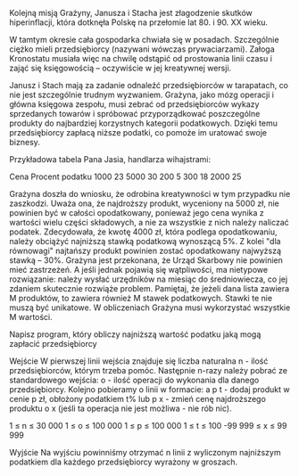 Kolejną misją Grażyny, Janusza i Stacha jest złagodzenie skutków hiperinflacji, która dotknęła Polskę na przełomie lat 80. i 90. XX wieku.

W tamtym okresie cała gospodarka chwiała się w posadach. Szczególnie ciężko mieli przedsiębiorcy (nazywani wówczas prywaciarzami). Załoga Kronostatu musiała więc na chwilę odstąpić od prostowania linii czasu i zająć się księgowością – oczywiście w jej kreatywnej wersji.

Janusz i Stach mają za zadanie odnaleźć przedsiębiorców w tarapatach, co nie jest szczególnie trudnym wyzwaniem. Grażyna, jako mózg operacji i główna księgowa zespołu, musi zebrać od przedsiębiorców wykazy sprzedanych towarów i spróbować przyporządkować poszczególne produkty do najbardziej korzystnych kategorii podatkowych. Dzięki temu przedsiębiorcy zapłacą niższe podatki, co pomoże im uratować swoje biznesy.

Przykładowa tabela Pana Jasia, handlarza wihajstrami:

Cena	Procent podatku
1000	23
5000	30
200	5
300	18
2000	25

Grażyna doszła do wniosku, że odrobina kreatywności w tym przypadku nie zaszkodzi. Uważa ona, że najdroższy produkt, wyceniony na 5000 zł, nie powinien być w całości opodatkowany, ponieważ jego cena wynika z wartości wielu części składowych, a nie za wszystkie z nich należy naliczać podatek. Zdecydowała, że kwotę 4000 zł, która podlega opodatkowaniu, należy obciążyć najniższą stawką podatkową wynoszącą 5%. Z kolei "dla równowagi" najtańszy produkt powinien zostać opodatkowany najwyższą stawką – 30%. Grażyna jest przekonana, że Urząd Skarbowy nie powinien mieć zastrzeżeń. A jeśli jednak pojawią się wątpliwości, ma nietypowe rozwiązanie: należy wysłać urzędników na miesiąc do średniowiecza, co jej zdaniem skutecznie rozwiąże problem.
Pamiętaj, że jeżeli dana lista zawiera M produktów, to zawiera również M stawek podatkowych. Stawki te nie muszą być unikatowe. W obliczeniach Grażyna musi wykorzystać wszystkie M wartości.

Napisz program, który obliczy najniższą wartość podatku jaką mogą zapłacić przedsiębiorcy

Wejście
W pierwszej linii wejścia znajduje się liczba naturalna n - ilość przedsiębiorców, którym trzeba pomóc.
Następnie n-razy należy pobrać ze standardowego wejścia:
o - ilość operacji do wykonania dla danego przedsiębiorcy.
Kolejno pobieramy o linii w formacie:
a p t - dodaj produkt w cenie p zł, obłożony podatkiem t%
lub
p x - zmień cenę najdroższego produktu o x (jeśli ta operacja nie jest możliwa - nie rób nic).

1 ≤ n ≤ 30 000
1 ≤ o ≤ 100 000
1 ≤ p ≤ 100 000
1 ≤ t ≤ 100
-99 999 ≤ x ≤ 99 999

Wyjście
Na wyjściu powinniśmy otrzymać n linii z wyliczonym najniższym podatkiem dla każdego przedsiębiorcy wyrażony w groszach.
